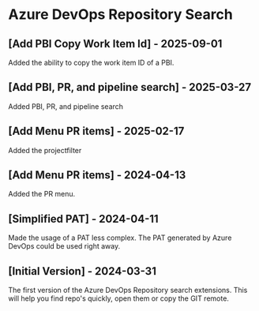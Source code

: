 # Azure DevOps Repository Search

## [Add PBI Copy Work Item Id] - 2025-09-01
Added the ability to copy the work item ID of a PBI.

## [Add PBI, PR, and pipeline search] - 2025-03-27
Added PBI, PR, and pipeline search

## [Add Menu PR items] - 2025-02-17
Added the projectfilter

## [Add Menu PR items] - 2024-04-13
Added the PR menu.

## [Simplified PAT] - 2024-04-11
Made the usage of a PAT less complex. The PAT generated by Azure DevOps could be used right away.

## [Initial Version] - 2024-03-31
The first version of the Azure DevOps Repository search extensions. This will help you find repo's quickly, open them or copy the GIT remote.
